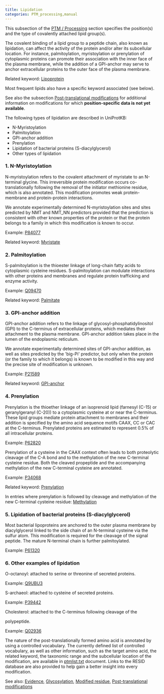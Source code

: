 ```yaml
---
title: Lipidation
categories: PTM_processing,manual
---
```


This subsection of the [PTM / Processing](http://www.uniprot.org/help/ptm%5Fprocessing%5Fsection) section specifies the position(s) and the type of covalently attached lipid group(s).

The covalent binding of a lipid group to a peptide chain, also known as lipidation, can affect the activity of the protein and/or alter its subcellular location. For instance, palmitoylation, myristoylation or prenylation of cytoplasmic proteins can promote their association with the inner face of the plasma membrane, while the addition of a GPI-anchor may serve to anchor extracellular proteins to the outer face of the plasma membrane.

Related keyword: [Lipoprotein](http://www.uniprot.org/keywords/449)

Most frequent lipids also have a specific keyword associated (see below).

See also the subsection [Post-translational modifications](http://www.uniprot.org/help/post%2Dtranslational%5Fmodification) for additional information on modifications for which **position-specific data is not yet available**.

The following types of lipidation are described in UniProtKB:

- N-Myristoylation
- Palmitoylation
- GPI-anchor addition
- Prenylation
- Lipidation of bacterial proteins (S-diacylglycerol)
- Other types of lipidation

### 1\. N-Myristoylation

N-myristoylation refers to the covalent attachment of myristate to an N-terminal glycine. This irreversible protein modification occurs co- translationally following the removal of the initiator methionine residue, which is also annotated. This modification promotes weak protein-membrane and protein-protein interactions.

We annotate experimentally determined N-myristoylation sites and sites predicted by NMT and NMT\_NN predictors provided that the prediction is consistent with other known properties of the protein or that the protein belongs to a family in which this modification is known to occur.

Example: [P84077](http://www.uniprot.org/uniprot/P84077#ptm%5Fprocessing)

Related keyword: [Myristate](http://www.uniprot.org/keywords/519)

### 2\. Palmitoylation

S-palmitoylation is the thioester linkage of long-chain fatty acids to cytoplasmic cysteine residues. S-palmitoylation can modulate interactions with other proteins and membranes and regulate protein trafficking and enzyme activity.

Example: [Q09470](http://www.uniprot.org/uniprot/Q09470#ptm%5Fprocessing)

Related keyword: [Palmitate](http://www.uniprot.org/keywords/564)

### 3\. GPI-anchor addition

GPI-anchor addition refers to the linkage of glycosyl-phosphatidylinositol (GPI) to the C-terminus of extracellular proteins, which mediates their attachment to the plasma membrane. GPI-anchor addition takes place in the lumen of the endoplasmic reticulum.

We annotate experimentally determined sites of GPI-anchor addition, as well as sites predicted by the 'big-Pi' predictor, but only when the protein (or the family to which it belongs) is known to be modified in this way and the precise site of modification is unknown.

Example: [P21589](http://www.uniprot.org/uniprot/P21589#ptm_processing)

Related keyword: [GPI-anchor](http://www.uniprot.org/keywords/336)

### 4\. Prenylation

Prenylation is the thioether linkage of an isoprenoid lipid (farnesyl (C-15) or geranylgeranyl (C-20)) to a cytoplasmic cysteine at or near the C-terminus. These lipid groups mediate protein attachment to membranes and their addition is specified by the amino acid sequence motifs CAAX, CC or CAC at the C-terminus. Prenylated proteins are estimated to represent 0.5% of all intracellular proteins.

Example: [P62820](http://www.uniprot.org/uniprot/P62820#ptm%5Fprocessing)

Prenylation of a cysteine in the CAAX context often leads to both proteolytic cleavage of the C-A bond and to the methylation of the new C-terminal cysteine residue. Both the cleaved propeptide and the accompanying methylation of the new C-terminal cysteine are annotated.

Example: [P34068](http://www.uniprot.org/uniprot/P34068#ptm_processing)

Related keyword: [Prenylation](http://www.uniprot.org/keywords/636)

In entries where prenylation is followed by cleavage and methylation of the new C-terminal cysteine residue: [Methylation](http://www.uniprot.org/keywords/488)

### 5\. Lipidation of bacterial proteins (S-diacylglycerol)

Most bacterial lipoproteins are anchored to the outer plasma membrane by diacylglycerol linked to the side chain of an N-terminal cysteine via the sulfur atom. This modification is required for the cleavage of the signal peptide. The mature N-terminal chain is further palmitoylated.

Example: [P61320](http://www.uniprot.org/uniprot/P61320#ptm_processing)

### 6\. Other examples of lipidation

O-octanoyl: attached to serine or threonine of secreted proteins.

Example: [Q9UBU3](http://www.uniprot.org/uniprot/Q9UBU3#ptm_processing)

S-archaeol: attached to cysteine of secreted proteins.

Example: [P39442](http://www.uniprot.org/uniprot/P39442#ptm_processing)

Cholesterol: attached to the C-terminus following cleavage of the

polypeptide.

Example: [Q02936](http://www.uniprot.org/uniprot/Q02936#ptm_processing)

The nature of the post-translationally formed amino acid is annotated by using a controlled vocabulary. The currently defined list of controlled vocabulary, as well as other information, such as the target amino acid, the related keyword, the taxonomic range and the subcellular location of the modification, are available in [ptmlist.txt](http://www.uniprot.org/docs/ptm) document. Links to the RESID database are also provided to help gain a better insight into every modification.

See also: [Evidence](http://www.uniprot.org/manual/evidences), [Glycosylation](http://www.uniprot.org/manual/carbohyd), [Modified residue](http://www.uniprot.org/manual/mod_res), [Post-translational modifications](http://www.uniprot.org/help/post-translational_modification)